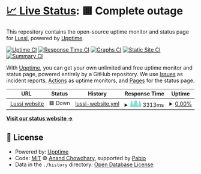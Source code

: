 # [📈 Live Status](https://status.lussi.pro): <!--live status--> **🟥 Complete outage**

This repository contains the open-source uptime monitor and status page for [Lussi](https://lussi.me), powered by [Upptime](https://github.com/upptime/upptime).

[![Uptime CI](https://github.com/lussi-hq/upptime/workflows/Uptime%20CI/badge.svg)](https://github.com/lussi-hq/upptime/actions?query=workflow%3A%22Uptime+CI%22)
[![Response Time CI](https://github.com/lussi-hq/upptime/workflows/Response%20Time%20CI/badge.svg)](https://github.com/lussi-hq/upptime/actions?query=workflow%3A%22Response+Time+CI%22)
[![Graphs CI](https://github.com/lussi-hq/upptime/workflows/Graphs%20CI/badge.svg)](https://github.com/lussi-hq/upptime/actions?query=workflow%3A%22Graphs+CI%22)
[![Static Site CI](https://github.com/lussi-hq/upptime/workflows/Static%20Site%20CI/badge.svg)](https://github.com/lussi-hq/upptime/actions?query=workflow%3A%22Static+Site+CI%22)
[![Summary CI](https://github.com/lussi-hq/upptime/workflows/Summary%20CI/badge.svg)](https://github.com/lussi-hq/upptime/actions?query=workflow%3A%22Summary+CI%22)

With [Upptime](https://upptime.js.org), you can get your own unlimited and free uptime monitor and status page, powered entirely by a GitHub repository. We use [Issues](https://github.com/lussi-hq/upptime/issues) as incident reports, [Actions](https://github.com/lussi-hq/upptime/actions) as uptime monitors, and [Pages](https://status.lussi.pro) for the status page.

<!--start: status pages-->
<!-- This summary is generated by Upptime (https://github.com/upptime/upptime) -->
<!-- Do not edit this manually, your changes will be overwritten -->
<!-- prettier-ignore -->
| URL | Status | History | Response Time | Uptime |
| --- | ------ | ------- | ------------- | ------ |
| <img alt="" src="https://icons.duckduckgo.com/ip3/lussi.pro.ico" height="13"> [Lussi website](https://lussi.pro) | 🟥 Down | [lussi-website.yml](https://github.com/lussi-hq/upptime/commits/HEAD/history/lussi-website.yml) | <details><summary><img alt="Response time graph" src="./graphs/lussi-website/response-time-week.png" height="20"> 3313ms</summary><br><a href="https://status.lussi.pro/history/lussi-website"><img alt="Response time 1701" src="https://img.shields.io/endpoint?url=https%3A%2F%2Fraw.githubusercontent.com%2Flussi-hq%2Fupptime%2FHEAD%2Fapi%2Flussi-website%2Fresponse-time.json"></a><br><a href="https://status.lussi.pro/history/lussi-website"><img alt="24-hour response time 1053" src="https://img.shields.io/endpoint?url=https%3A%2F%2Fraw.githubusercontent.com%2Flussi-hq%2Fupptime%2FHEAD%2Fapi%2Flussi-website%2Fresponse-time-day.json"></a><br><a href="https://status.lussi.pro/history/lussi-website"><img alt="7-day response time 3313" src="https://img.shields.io/endpoint?url=https%3A%2F%2Fraw.githubusercontent.com%2Flussi-hq%2Fupptime%2FHEAD%2Fapi%2Flussi-website%2Fresponse-time-week.json"></a><br><a href="https://status.lussi.pro/history/lussi-website"><img alt="30-day response time 2396" src="https://img.shields.io/endpoint?url=https%3A%2F%2Fraw.githubusercontent.com%2Flussi-hq%2Fupptime%2FHEAD%2Fapi%2Flussi-website%2Fresponse-time-month.json"></a><br><a href="https://status.lussi.pro/history/lussi-website"><img alt="1-year response time 1701" src="https://img.shields.io/endpoint?url=https%3A%2F%2Fraw.githubusercontent.com%2Flussi-hq%2Fupptime%2FHEAD%2Fapi%2Flussi-website%2Fresponse-time-year.json"></a></details> | <details><summary><a href="https://status.lussi.pro/history/lussi-website">0.00%</a></summary><a href="https://status.lussi.pro/history/lussi-website"><img alt="All-time uptime 0.00%" src="https://img.shields.io/endpoint?url=https%3A%2F%2Fraw.githubusercontent.com%2Flussi-hq%2Fupptime%2FHEAD%2Fapi%2Flussi-website%2Fuptime.json"></a><br><a href="https://status.lussi.pro/history/lussi-website"><img alt="24-hour uptime 0.00%" src="https://img.shields.io/endpoint?url=https%3A%2F%2Fraw.githubusercontent.com%2Flussi-hq%2Fupptime%2FHEAD%2Fapi%2Flussi-website%2Fuptime-day.json"></a><br><a href="https://status.lussi.pro/history/lussi-website"><img alt="7-day uptime 0.00%" src="https://img.shields.io/endpoint?url=https%3A%2F%2Fraw.githubusercontent.com%2Flussi-hq%2Fupptime%2FHEAD%2Fapi%2Flussi-website%2Fuptime-week.json"></a><br><a href="https://status.lussi.pro/history/lussi-website"><img alt="30-day uptime 0.00%" src="https://img.shields.io/endpoint?url=https%3A%2F%2Fraw.githubusercontent.com%2Flussi-hq%2Fupptime%2FHEAD%2Fapi%2Flussi-website%2Fuptime-month.json"></a><br><a href="https://status.lussi.pro/history/lussi-website"><img alt="1-year uptime 0.00%" src="https://img.shields.io/endpoint?url=https%3A%2F%2Fraw.githubusercontent.com%2Flussi-hq%2Fupptime%2FHEAD%2Fapi%2Flussi-website%2Fuptime-year.json"></a></details>

<!--end: status pages-->

[**Visit our status website →**](https://status.lussi.pro)

## 📄 License

- Powered by: [Upptime](https://github.com/upptime/upptime)
- Code: [MIT](./LICENSE) © [Anand Chowdhary](https://anandchowdhary.com), supported by [Pabio](https://pabio.com)
- Data in the `./history` directory: [Open Database License](https://opendatacommons.org/licenses/odbl/1-0/)
